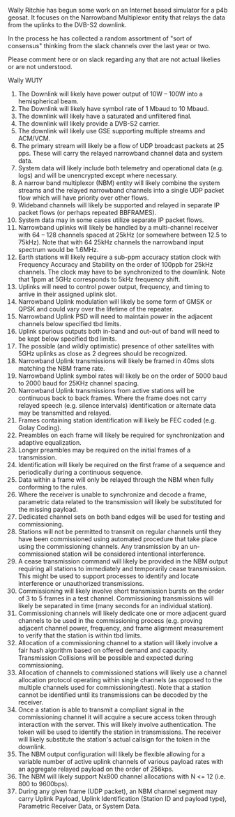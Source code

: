 Wally Ritchie has begun some work on an Internet based simulator for a p4b geosat. It focuses on the Narrowband Multiplexor entity that relays the data from the uplinks to the DVB-S2 downlink.

In the process he has collected a random assortment of "sort of consensus" thinking from the slack channels over the last year or two. 

Please comment here or on slack regarding any that are not actual likelies or are not understood. 

Wally WU1Y


1. The Downlink will likely have power output of 10W – 100W into a hemispherical beam.
2. The Downlink will likely have symbol rate of 1 Mbaud to 10 Mbaud. 
3. The downlink will likely have a saturated and unfiltered final. 
4. The downlink will likely provide a DVB-S2 carrier.
5. The downlink will likely use GSE supporting multiple streams and ACM/VCM. 
6. The primary stream will likely be a flow of UDP broadcast packets at 25 pps. These will carry the relayed narrowband channel data and system data. 
7. System data will likely include both telemetry and operational data (e.g. logs) and will be unencrypted except where necessary. 
8. A narrow band multiplexor (NBM) entity will likely combine the system streams and the relayed narrowband channels into a single UDP packet flow which will have priority over other flows. 
9. Wideband channels will likely be supported and relayed in separate IP packet flows (or perhaps repeated BBFRAMES). 
10. System data may in some cases utilize separate IP packet flows. 
11. Narrowband uplinks will likely be handled by a multi-channel receiver with 64 – 128 channels spaced at 25kHz (or somewhere between 12.5 to 75kHz). Note that with 64 25kHz channels the narrowband input spectrum would be 1.6MHz. 
12. Earth stations will likely require a sub-ppm accuracy station clock with Frequency Accuracy and Stability on the order of 100ppb for 25kHz channels. The clock may have to be synchronized to the downlink. Note that 1ppm at 5GHz corresponds to 5kHz frequency shift.
13. Uplinks will need to control power output, frequency, and timing to arrive in their assigned uplink slot.
14. Narrowband Uplink modulation will likely be some form of GMSK or QPSK and could vary over the lifetime of the repeater. 
15. Narrowband Uplink PSD will need to maintain power in the adjacent channels below specified tbd limits.
16. Uplink spurious outputs both in-band and out-out of band will need to be kept below specified tbd limits. 
17. The possible (and wildly optimistic) presence of other satellites with 5GHz uplinks as close as 2 degrees should be recognized. 
18. Narrowband Uplink transmissions will likely be framed in 40ms slots matching the NBM frame rate. 
19. Narrowband Uplink symbol rates will likely be on the order of 5000 baud to 2000 baud for 25KHz channel spacing. 
20. Narrowband Uplink transmissions from active stations will be continuous back to back frames. Where the frame does not carry relayed speech (e.g. silence intervals) identification or alternate data may be transmitted and relayed.
21. Frames containing station identification will likely be FEC coded (e.g. Golay Coding).  
22. Preambles on each frame will likely be required for synchronization and adaptive equalization. 
23. Longer preambles may be required on the initial frames of a transmission. 
24. Identification will likely be required on the first frame of a sequence and periodically during a continuous sequence. 
25. Data within a frame will only be relayed through the NBM when fully conforming to the rules.
26. Where the receiver is unable to synchronize and decode a frame, parametric data related to the transmission will likely be substituted for the missing payload.  
27. Dedicated channel sets on both band edges will be used for testing and commissioning. 
28. Stations will not be permitted to transmit on regular channels until they have been commissioned using automated procedure that take place using the commissioning channels. Any transmission by an un-commissioned station will be considered intentional interference.
29. A cease transmission command will likely be provided in the NBM output requiring all stations to immediately and temporarily cease transmission. This might be used to support processes to identify and locate interference or unauthorized transmissions.  
30. Commissioning will likely involve short transmission bursts on the order of 3 to 5 frames in a test channel. Commissioning transmissions will likely be separated in time (many seconds for an individual station). 
31. Commissioning channels will likely dedicate one or more adjacent guard channels to be used in the commissioning process (e.g. proving adjacent channel power, frequency, and frame alignment measurement to verify that the station is within tbd limits.
32. Allocation of a commissioning channel to a station will likely involve a fair hash algorithm based on offered demand and capacity. Transmission Collisions will be possible and expected during commissioning. 
33. Allocation of channels to commissioned stations will likely use a channel allocation protocol operating within single channels (as opposed to the multiple channels used for commissioning/test). Note that a station cannot be identified until its transmissions can be decoded by the receiver. 
34. Once a station is able to transmit a compliant signal in the commissioning channel it will acquire a secure access token through interaction with the server. This will likely involve authentication. The token will be used to identify the station in transmissions. The receiver will likely substitute the station's actual callsign for the token in the downlink.  
35. The NBM output configuration will likely be flexible allowing for a variable number of active uplink channels of various payload rates with an aggregate relayed payload on the order of 256kps.
36. The NBM will likely support Nx800 channel allocations with N <= 12 (i.e. 800 to 9600bps). 
37. During any given frame (UDP packet), an NBM channel segment may carry Uplink Payload, Uplink Identification (Station ID and payload type), Parametric Receiver Data, or System Data. 
